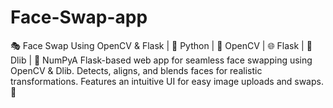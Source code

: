 # Face-Swap-app
🎭 Face Swap Using OpenCV &amp; Flask | 🐍 Python | 📸 OpenCV | 🌐 Flask | 🎯 Dlib | 🔢 NumPyA Flask-based web app for seamless face swapping using OpenCV &amp; Dlib. Detects, aligns, and blends faces for realistic transformations. Features an intuitive UI for easy image uploads and swaps. 🚀
